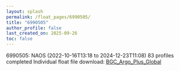 ```yaml
---
layout: splash
permalink: /float_pages/6990505/
title: "6990505"
author_profile: false
last_created_on: 2025-09-26
toc: false
---
```

 
6990505: NAOS (2022-10-16T13:18 to 2024-12-23T11:08)
83 profiles completed
Individual float file download: [BGC_Argo_Plus_Global](https://ftp.soest.hawaii.edu/bgc_argo_plus/Individual_Floats/outliers_removed/6990505_Sprof_processed.nc)
